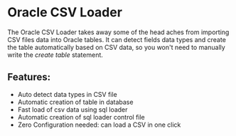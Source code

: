 # Oracle CSV Loader #

The Oracle CSV Loader takes away some of the head aches from importing CSV files data into Oracle tables. It can detect fields data types and create the table automatically based on CSV data, so you won't need to manually write the _create table_ statement.

## Features: ##
  * Auto detect data types in CSV file
  * Automatic creation of table in database
  * Fast load of csv data using sql loader
  * Automatic creation of sql loader control file
  * Zero Configuration needed: can load a CSV in one click
